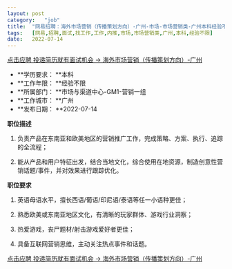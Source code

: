 ```yaml
---
layout:	post
category:	"job"
title:	"网易招聘：海外市场营销（传播策划方向）-广州-市场-市场营销类-广州本科经验不限"
tags:	[网易,招聘,面试,找工作,工作,内推,市场,市场营销类,广州,本科,经验不限]
date:	2022-07-14
---
```


[点击应聘 投递简历就有面试机会 ->  海外市场营销（传播策划方向）-广州](http://mobile.bole.netease.com/bole/boleDetail?id=41579&employeeId=346f03c3cda5f04c&key=all)



- **学历要求： **本科
- **工作年限： **经验不限
- **所属部门： **市场与渠道中心-GM1-营销一组
- **工作城市： **广州
- **发布日期： **2022-07-14



**职位描述**

1. 负责产品在东南亚和欧美地区的营销推广工作，完成策略、方案、执行、追踪的全流程；

2. 能从产品和用户特征出发，结合当地文化，综合使用在地资源，制造创意性营销话题/事件，并对效果进行跟踪优化。



**职位要求**

1. 英语母语水平，擅长西语/葡语/印尼语/泰语等任一小语种更佳；

2. 熟悉欧美或东南亚地区文化，有清晰的玩家群体、游戏行业洞察；

3. 热爱游戏，丧尸题材/射击游戏爱好者更佳；

4. 具备互联网营销思维，主动关注热点事件和话题。



[点击应聘 投递简历就有面试机会 ->  海外市场营销（传播策划方向）-广州](http://mobile.bole.netease.com/bole/boleDetail?id=41579&employeeId=346f03c3cda5f04c&key=all)